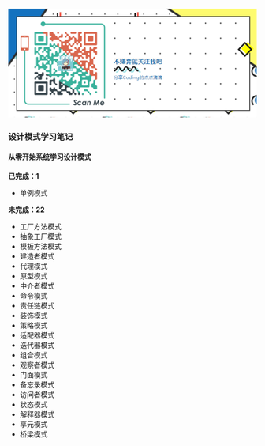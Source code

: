 ![](rem_icon.png)

### 设计模式学习笔记

#### 从零开始系统学习设计模式

**已完成：1**

- 单例模式

**未完成：22**

- 工厂方法模式
- 抽象工厂模式
- 模板方法模式
- 建造者模式
- 代理模式
- 原型模式
- 中介者模式
- 命令模式
- 责任链模式
- 装饰模式
- 策略模式
- 适配器模式
- 迭代器模式
- 组合模式
- 观察者模式
- 门面模式
- 备忘录模式
- 访问者模式
- 状态模式
- 解释器模式
- 享元模式
- 桥梁模式